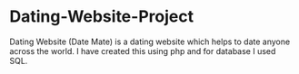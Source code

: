 # Dating-Website-Project
Dating Website (Date Mate) is a dating website which helps to date anyone across the world.
I have created this using php and for database I used SQL.
